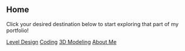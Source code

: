## Home
Click your desired destination below to start exploring that part of my portfolio!

[Level Design](pages/levelDesign.html)
[Coding](pages/coding.html)
[3D Modeling](pages/3Dmodeling.html)
[About Me](pages/aboutMe.html)
